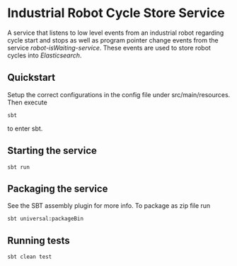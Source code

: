 # Industrial Robot Cycle Store Service
A service that listens to low level events from an industrial robot regarding cycle start and stops as well as program
pointer change events from the service *robot-isWaiting-service*. These events are used to store robot cycles into
*Elasticsearch*.

## Quickstart
Setup the correct configurations in the config file under src/main/resources. Then execute
```
sbt
```
to enter sbt.
## Starting the service
```
sbt run
```
## Packaging the service
See the SBT assembly plugin for more info. To package as zip file run
```
sbt universal:packageBin
```
## Running tests
```
sbt clean test
```
